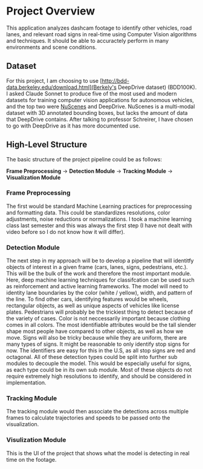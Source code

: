# Project Overview
This application analyzes dashcam footage to identify other vehicles, road lanes, and relevant road signs in real-time using Computer Vision algorithms and techniques. It should be able to accuractely perform in many environments and scene conditions. 

## Dataset
For this project, I am choosing to use [http://bdd-data.berkeley.edu/download.html](Berkely's DeepDrive dataset) 
(BDD100K). I asked Claude Sonnet to produce five of the most used and modern datasets for training computer 
vision applications for autonomous vehicles, and the top two were [NuScenes](https://www.nuscenes.org/nuscenes) and DeepDrive. NuScenes is a multi-modal dataset with 3D annotated bounding boxes, but lacks the amount of data that DeepDrive contains. After talking to professor Schreirer, I have chosen to go with DeepDrive as it has more documented use. 
## High-Level Structure
The basic structure of the project pipeline could be as follows: 

**Frame Preprocessing** → **Detection Module** → **Tracking Module** → **Visualization Module**

### Frame Preprocessing
The first would be standard Machine Learning practices for preprocessing and formatting data. This could be standardizes resolutions, color adjustments, noise reductions or normalizations. I took a machine learning class last semester and this was always the first step (I have not dealt with video before so I do not know how it will differ).

### Detection Module
The next step in my approach will be to develop a pipeline that will identitfy objects of interest in a given frame (cars, lanes, signs, pedestrians, etc.). This will be the bulk of the work and therefore the most important module. Here, deep machine learning techniques for classifcation can be used such as reinforcement and active learning frameworks. The model will need to identity lane boundaries by the color (white / yellow), width, and pattern of the line. To find other cars, identifying features would be wheels, rectangular objects, as well as unique aspects of vehicles like license plates. Pedestrians will probably be the trickiest thing to detect because of the variety of cases. Color is not neccessarily important because clothing comes in all colors. The most identifiable attributes would be the tall slender shape most people have compared to other objects, as well as how we move. Signs will also be tricky because while they are uniform, there are many types of signs. It might be reasonable to only identify stop signs for now. The identifiers are easy for this in the U.S, as all stop signs are red and octagonal. All of these detection types could be split into further sub modules to decouple the model. This would be especially useful for signs, as each type could be in its own sub module. Most of these objects do not require extremely high resolutions to identify, and should be considered in implementation.

### Tracking Module
The tracking module would then associate the detections across multiple frames to calculate trajectories and speeds to be passed onto the visualization. 
### Visulization Module
This is the UI of the project that shows what the model is detecting in real time on the footage.